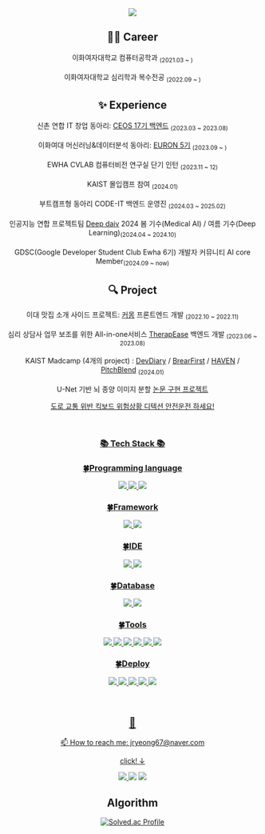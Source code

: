 <div align="center">
<img src="https://capsule-render.vercel.app/api?type=cylinder&color=ECD8E1&height=160&section=header&text=Jaeryeong&fontSize=80" />
<br/>

## 👩‍💻 Career
  <p>이화여자대학교 컴퓨터공학과 <sub/>(2021.03 ~ )<sub/></br>
  <p>이화여자대학교 심리학과 복수전공 <sub/>(2022.09 ~ )<sub/></br> 


## ✨ Experience
  <p>신촌 연합 IT 창업 동아리: <a href="https://github.com/CEOS-Developers">CEOS 17기 백엔드</a> <sub/>(2023.03 ~ 2023.08)<sub/></br>
  <p>이화여대 머신러닝&데이터분석 동아리: <a href="https://github.com/Hwang-Jaeryeong/5th-Basic-ML">EURON 5기</a> <sub/>(2023.09 ~ )<sub/></br>
  <p>EWHA CVLAB 컴퓨터비전 연구실 단기 인턴 <sub/>(2023.11 ~ 12)<sub/></br>
  <p>KAIST 몰입캠프 참여 <sub/>(2024.01)<sub/></br>
  <p>부트캠프형 동아리 CODE-IT 백엔드 운영진 <sub/>(2024.03 ~ 2025.02)<sub/></br>
  <p>인공지능 연합 프로젝트팀 <a href="https://deepdaiv.oopy.io/">Deep daiv</a> 2024 봄 기수(Medical AI) / 여름 기수(Deep Learning)<sub/>(2024.04 ~ 2024.10)<sub/></br>
  <p>GDSC(Google Developer Student Club Ewha 6기) 개발자 커뮤니티 AI core Member<sub/>(2024.09 ~ now)<sub/></br>


## 🔍 Project
  <p>이대 맛집 소개 사이드 프로젝트: <a href="https://github.com/comong22">커몽</a> 프론트엔드 개발 <sub/>(2022.10 ~ 2022.11)<sub/></br>
  <p>심리 상담사 업무 보조를 위한 All-in-one서비스 <a href="https://github.com/TherapEase-CEOS/TherapEase-BE">TherapEase</a> 백엔드 개발 <sub/>(2023.06 ~ 2023.08)<sub/></br>
  <p>KAIST Madcamp (4개의 project) : <a href="https://github.com/Hwang-Jaeryeong/madcamp_week1">DevDiary</a><a> / </a><a href="https://github.com/Hwang-Jaeryeong/madcamp_week2_BE">BrearFirst</a><a> / </a><a href="https://github.com/Hwang-Jaeryeong/madcamp_week3_BE">HAVEN</a><a> / </a><a href="https://github.com/PitchBlend-football">PitchBlend</a> <sub/>(2024.01)<sub/></br>
  <p>U-Net 기반 뇌 종양 이미지 분할 <a href="https://github.com/Hwang-Jaeryeong/BU-Net_Pytorch_Implementation"> 논문 구현 프로젝트</p>
  <p>도로 교통 위반 킥보드 위험상황 디텍션 <a href="https://github.com/Hwang-Jaeryeong/Kickboard-Detection"> 안전운전 하세요! </p>
  
<br/>

<h3 align="center">📚 Tech Stack 📚</h3>
<h3 align="center">🍀Programming language</h3>
<p align="center">
  <img src="https://img.shields.io/badge/C++-00599C?style=for-the-badge&logo=C++&logoColor=white">
<img src="https://img.shields.io/badge/Python-3776AB?style=for-the-badge&logo=Python&logoColor=white">
<img src="https://img.shields.io/badge/JavaScript-F7DF1E?style=for-the-badge&logo=JavaScript&logoColor=white">
  
</p>
<h3 align="center">🍀Framework</h3>
<p align="center">
  <img src="https://img.shields.io/badge/Node.js-339933?style=for-the-badge&logo=Node.js&logoColor=white"> <img src="https://img.shields.io/badge/Django-092E20?style=for-the-badge&logo=Django&logoColor=white">
</p>

<h3 align="center">🍀IDE</h3>
<p align="center">
   <img src="https://img.shields.io/badge/Visual Studio-5C2D91?style=for-the-badge&logo=Visual Studio&logoColor=white">
<img src="https://img.shields.io/badge/PyCharm-000000?style=for-the-badge&logo=PyCharm&logoColor=white">
</p>

<h3 align="center">🍀Database</h3>
<p align="center">
  <img src="https://img.shields.io/badge/MySQL-4479A1?style=for-the-badge&logo=MySQL&logoColor=white"> <img src="https://img.shields.io/badge/MongoDB-47A248?style=for-the-badge&logo=MongoDB&logoColor=white">
</p>

<h3 align="center">🍀Tools</h3>
<p align="center">
  <img src="https://img.shields.io/badge/Git-F05032?style=for-the-badge&logo=Git&logoColor=white"> <img src="https://img.shields.io/badge/GitHub-181717?style=for-the-badge&logo=GitHub&logoColor=white">
<img src="https://img.shields.io/badge/Notion-000000?style=for-the-badge&logo=Notion&logoColor=white">
<img src="https://img.shields.io/badge/Slack-4A154B?style=for-the-badge&logo=Slack&logoColor=white">
<img src="https://img.shields.io/badge/Figma-F24E1E?style=for-the-badge&logo=Figma&logoColor=white">
  <img src="https://img.shields.io/badge/Selenium-43B02A?style=for-the-badge&logo=Selenium&logoColor=white">
</p>

<h3 align="center">🍀Deploy</h3>
<p align="center">
   <img src="https://img.shields.io/badge/amazonaws-232F3E?style=for-the-badge&logo=AWS&logoColor=white">
  <img src="https://img.shields.io/badge/NGINX-009639?style=for-the-badge&logo=NGINX&logoColor=white">
<img src="https://img.shields.io/badge/Linux-FCC624?style=for-the-badge&logo=Linux&logoColor=white">
  <img src="https://img.shields.io/badge/Docker-2496ED?style=for-the-badge&logo=Docker&logoColor=white"> <img src="https://img.shields.io/badge/githubactions-2088FF?style=for-the-badge&logo=githubactions&logoColor=white"> 
  
</p>
  
<br/>
  
## 🌱 
<p> 📫 How to reach me: jryeong67@naver.com</p>
<p>click! ↓ </p>
<a href="https://chunsikk.tistory.com/" target="_blank">
  <img src="https://img.shields.io/badge/Tistory-000000?style=flat-square&logo=Tistory&logoColor=white"/>
</a>
<a href="https://www.notion.so/Jryeong-f80011763fcb4e83bea539401b068df8?pvs=4" target="_blank"><img src="https://img.shields.io/badge/Notion-00c9f2?style=flat-square&logo=notion&logoColor=white"/></a>
<a href="https://www.instagram.com/jryexng/" target="_blank"><img src="https://img.shields.io/badge/Instagram-a3669b?style=flat-square&logo=Instagram&logoColor=white"/></a>


## Algorithm
[![Solved.ac Profile](http://mazassumnida.wtf/api/v2/generate_badge?boj=jryeong67)](https://solved.ac/jryeong67/)
